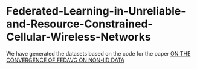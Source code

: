 # Federated-Learning-in-Unreliable-and-Resource-Constrained-Cellular-Wireless-Networks

We have generated the datasets based on the code for the paper
[ON THE CONVERGENCE OF FEDAVG ON NON-IID DATA](https://github.com/litian96/FedProx)
